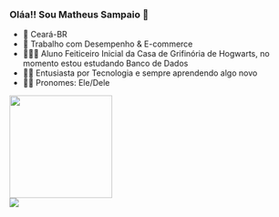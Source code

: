 ### Oláa!! Sou Matheus Sampaio 👋

- 🌅 Ceará-BR
- 💼 Trabalho com Desempenho & E-commerce
- 👨🏿‍💻 Aluno Feiticeiro Inicial da Casa de Grifinória de Hogwarts, no momento estou estudando Banco de Dados
- 👨‍💻 Entusiasta por Tecnologia e sempre aprendendo algo novo
- 👦🏽 Pronomes: Ele/Dele

<div>
  <a href-"https://github.com/eumatheussampaio">
  <img height="180em" src="https://github-readme-stats.vercel.app/api?username=eumatheussampaio&theme=buefy&show_icons=true"/>  
</div>

<div>
<a href="https://www.linkedin.com/in/matheus-sampaio/" target="_black"><img src="https://img.shields.io/badge/LinkedIn-0077B5?style=for-the-badge&logo=linkedin&logoColor=white" 
</div>
